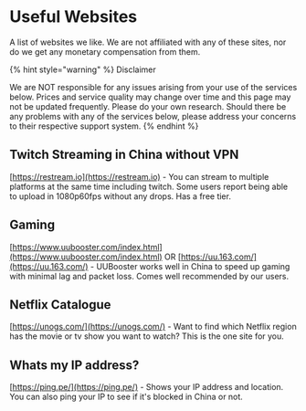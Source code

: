 # Useful Websites

A list of websites we like. We are not affiliated with any of these sites, nor do we get any monetary compensation from them.&#x20;

{% hint style="warning" %}
Disclaimer

We are NOT responsible for any issues arising from your use of the services below. Prices and service quality may change over time and this page may not be updated frequently. Please do your own research. Should there be any problems with any of the services below, please address your concerns to their respective support system.
{% endhint %}

## Twitch Streaming in China without VPN

[https://restream.io](https://restream.io) - You can stream to multiple platforms at the same time including twitch. Some users report being able to upload in 1080p60fps without any drops. Has a free tier.

## Gaming

[https://www.uubooster.com/index.html](https://www.uubooster.com/index.html) OR [https://uu.163.com/](https://uu.163.com/) - UUBooster works well in China to speed up gaming with minimal lag and packet loss. Comes well recommended by our users.

## Netflix Catalogue

[https://unogs.com/](https://unogs.com/) - Want to find which Netflix region has the movie or tv show you want to watch? This is the one site for you.

## Whats my IP address?

[https://ping.pe/](https://ping.pe/) - Shows your IP address and location. You can also ping your IP to see if it's blocked in China or not.
